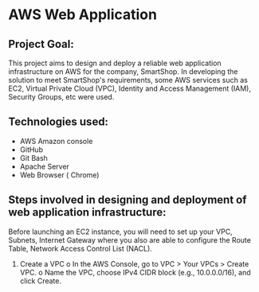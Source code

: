 # AWS Web Application

## Project Goal:
This project aims to design and deploy a reliable web application infrastructure on AWS for the company, SmartShop. In developing the solution to meet SmartShop's requirements, some AWS services such as EC2, Virtual Private Cloud (VPC), Identity and Access Management (IAM), Security Groups, etc were used.

## Technologies used:
 - AWS Amazon console
 - GitHub
 - Git Bash
 - Apache Server
 - Web Browser ( Chrome)

## Steps involved in designing and deployment of web application infrastructure:
   Before launching an EC2 instance, you will need to set up your VPC, Subnets, Internet Gateway where you also are able to configure the Route Table, Network Access Control List (NACL).

1. Create a VPC
o In the AWS Console, go to VPC > Your VPCs > Create VPC.
o Name the VPC, choose IPv4 CIDR block (e.g., 10.0.0.0/16), and click Create.
